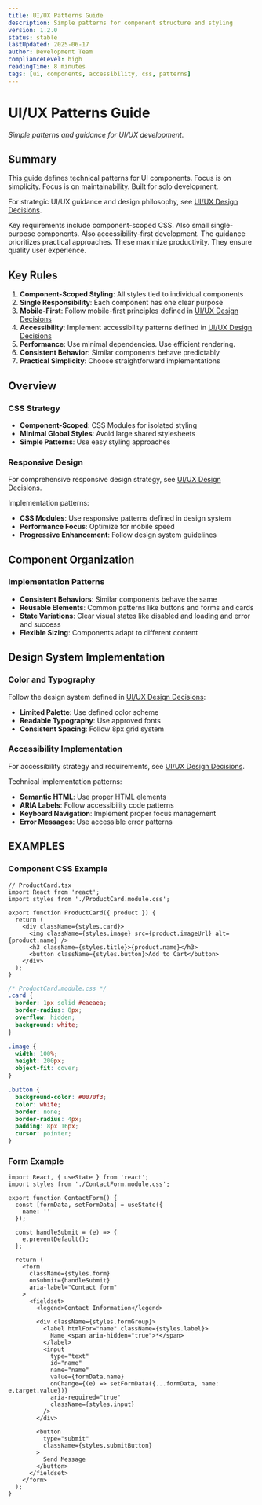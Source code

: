 ```yaml
---
title: UI/UX Patterns Guide
description: Simple patterns for component structure and styling
version: 1.2.0
status: stable
lastUpdated: 2025-06-17
author: Development Team
complianceLevel: high
readingTime: 8 minutes
tags: [ui, components, accessibility, css, patterns]
---
```


# UI/UX Patterns Guide

*Simple patterns and guidance for UI/UX development.*

<!-- AI_QUICK_REF
Key Rules: Component-scoped CSS, Single responsibility components, Accessibility guidelines, Performance optimization
Avoid: Global CSS styles, Complex components, Inaccessible UI elements, Heavy implementations
-->

<!-- AI_SUMMARY
This guide defines technical patterns for UI/UX development:

• Component-scoped CSS: Styles tied to individual components
• Single responsibility components: Each component handles one purpose
• Mobile-first design: Start with mobile then add desktop features 
• Accessibility compliance: Keyboard navigation and screen reader support
• Performance optimization: Minimal dependencies and efficient rendering
• Consistent behaviors: Similar components behave predictably

This guide focuses on technical implementation for solo development.
-->

## Summary

This guide defines technical patterns for UI components. Focus is on simplicity. Focus is on maintainability. Built for solo development.

For strategic UI/UX guidance and design philosophy, see [UI/UX Design Decisions](../project/ui-ux-design.md).

Key requirements include component-scoped CSS. Also small single-purpose components. Also accessibility-first development. The guidance prioritizes practical approaches. These maximize productivity. They ensure quality user experience.

## Key Rules

1. **Component-Scoped Styling**: All styles tied to individual components
2. **Single Responsibility**: Each component has one clear purpose
3. **Mobile-First**: Follow mobile-first principles defined in [UI/UX Design Decisions](../project/ui-ux-design.md)
4. **Accessibility**: Implement accessibility patterns defined in [UI/UX Design Decisions](../project/ui-ux-design.md)
5. **Performance**: Use minimal dependencies. Use efficient rendering.
6. **Consistent Behavior**: Similar components behave predictably
7. **Practical Simplicity**: Choose straightforward implementations

## Overview

### CSS Strategy
- **Component-Scoped**: CSS Modules for isolated styling
- **Minimal Global Styles**: Avoid large shared stylesheets
- **Simple Patterns**: Use easy styling approaches

### Responsive Design
For comprehensive responsive design strategy, see [UI/UX Design Decisions](../project/ui-ux-design.md).

Implementation patterns:
- **CSS Modules**: Use responsive patterns defined in design system
- **Performance Focus**: Optimize for mobile speed
- **Progressive Enhancement**: Follow design system guidelines

## Component Organization

### Implementation Patterns
- **Consistent Behaviors**: Similar components behave the same
- **Reusable Elements**: Common patterns like buttons and forms and cards
- **State Variations**: Clear visual states like disabled and loading and error and success
- **Flexible Sizing**: Components adapt to different content

## Design System Implementation

### Color and Typography
Follow the design system defined in [UI/UX Design Decisions](../project/ui-ux-design.md):
- **Limited Palette**: Use defined color scheme
- **Readable Typography**: Use approved fonts
- **Consistent Spacing**: Follow 8px grid system

### Accessibility Implementation
For accessibility strategy and requirements, see [UI/UX Design Decisions](../project/ui-ux-design.md).

Technical implementation patterns:
- **Semantic HTML**: Use proper HTML elements
- **ARIA Labels**: Follow accessibility code patterns
- **Keyboard Navigation**: Implement proper focus management
- **Error Messages**: Use accessible error patterns

## EXAMPLES

### Component CSS Example

```tsx
// ProductCard.tsx
import React from 'react';
import styles from './ProductCard.module.css';

export function ProductCard({ product }) {
  return (
    <div className={styles.card}>
      <img className={styles.image} src={product.imageUrl} alt={product.name} />
      <h3 className={styles.title}>{product.name}</h3>
      <button className={styles.button}>Add to Cart</button>
    </div>
  );
}
```

```css
/* ProductCard.module.css */
.card {
  border: 1px solid #eaeaea;
  border-radius: 8px;
  overflow: hidden;
  background: white;
}

.image {
  width: 100%;
  height: 200px;
  object-fit: cover;
}

.button {
  background-color: #0070f3;
  color: white;
  border: none;
  border-radius: 4px;
  padding: 8px 16px;
  cursor: pointer;
}
```

### Form Example

```tsx
import React, { useState } from 'react';
import styles from './ContactForm.module.css';

export function ContactForm() {
  const [formData, setFormData] = useState({
    name: ''
  });
  
  const handleSubmit = (e) => {
    e.preventDefault();
  };
  
  return (
    <form 
      className={styles.form} 
      onSubmit={handleSubmit}
      aria-label="Contact form"
    >
      <fieldset>
        <legend>Contact Information</legend>
        
        <div className={styles.formGroup}>
          <label htmlFor="name" className={styles.label}>
            Name <span aria-hidden="true">*</span>
          </label>
          <input
            type="text"
            id="name"
            name="name"
            value={formData.name}
            onChange={(e) => setFormData({...formData, name: e.target.value})}
            aria-required="true"
            className={styles.input}
          />
        </div>
        
        <button 
          type="submit" 
          className={styles.submitButton}
        >
          Send Message
        </button>
      </fieldset>
    </form>
  );
}
